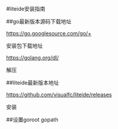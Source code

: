 #liteide安装指南

##go最新版本源码下载地址

https://go.googlesource.com/go/+

安装包下载地址

https://golang.org/dl/

解压

##liteide最新版本地址

https://github.com/visualfc/liteide/releases

安装

##设置goroot gopath
